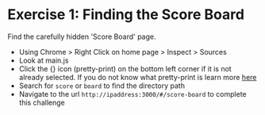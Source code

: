 # Exercise 1: Finding the Score Board

Find the carefully hidden 'Score Board' page.

- Using Chrome > Right Click on home page > Inspect > Sources
- Look at main.js 
- Click the {} icon (pretty-print) on the bottom left corner if it is not already selected. If you do not know what pretty-print is learn more [here](https://developer.chrome.com/docs/devtools/javascript/reference/#format)
- Search for `score` or `board` to find the directory path
- Navigate to the url `http://ipaddress:3000/#/score-board` to complete this challenge